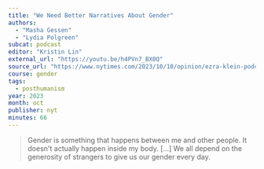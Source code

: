 ```yaml
---
title: "We Need Better Narratives About Gender"
authors:
  - "Masha Gessen"
  - "Lydia Polgreen"
subcat: podcast
editor: "Kristin Lin"
external_url: "https://youtu.be/h4PVn7_BX0Q"
source_url: "https://www.nytimes.com/2023/10/10/opinion/ezra-klein-podcast-masha-gessen-oct-2023.html"
course: gender
tags:
  - posthumanism
year: 2023
month: oct
publisher: nyt
minutes: 66
---
```


> Gender is something that happens between me and other people.
It doesn't actually happen inside my body.
[...]
We all depend on the generosity of strangers to give us our gender every day.
